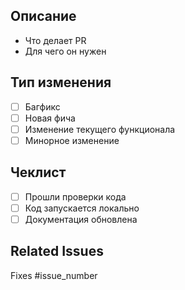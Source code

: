 ## Описание
- Что делает PR
- Для чего он нужен

## Тип изменения
- [ ] Багфикс
- [ ] Новая фича
- [ ] Изменение текущего функционала
- [ ] Минорное изменение

## Чеклист
- [ ] Прошли проверки кода
- [ ] Код запускается локально
- [ ] Документация обновлена

## Related Issues
Fixes #issue_number
